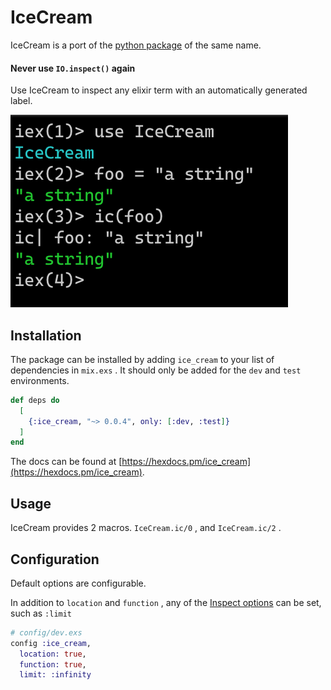 # IceCream

IceCream is a port of the [python package](https://github.com/gruns/icecream) of the same name.

#### Never use `IO.inspect()` again

Use IceCream to inspect any elixir term with an automatically generated label.

![Example Usage](./screen-shot.png)

## Installation

The package can be installed by adding `ice_cream` to your list of dependencies in `mix.exs` . It should only be added for the `dev` and `test` environments.

```elixir
def deps do
  [
    {:ice_cream, "~> 0.0.4", only: [:dev, :test]}
  ]
end
```

The docs can be found at [https://hexdocs.pm/ice_cream](https://hexdocs.pm/ice_cream).

## Usage

IceCream provides 2 macros. `IceCream.ic/0` , and `IceCream.ic/2` .

## Configuration

Default options are configurable.

In addition to `location` and `function` , any of the [Inspect options](https://hexdocs.pm/elixir/Inspect.Opts.html) can be set, such as `:limit`

```elixir
# config/dev.exs
config :ice_cream,
  location: true,
  function: true,
  limit: :infinity
```
